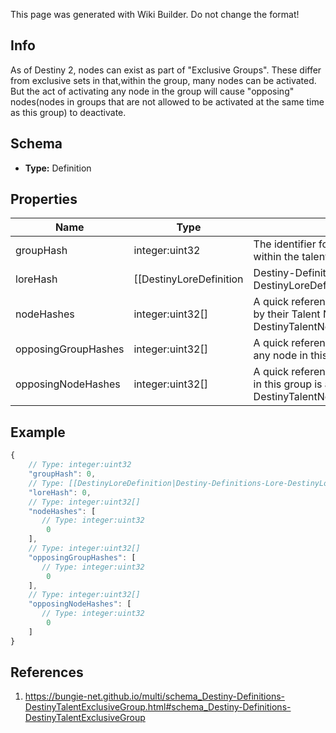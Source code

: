 <span class="wiki-builder">This page was generated with Wiki Builder. Do not change the format!</span>

## Info
As of Destiny 2, nodes can exist as part of &quot;Exclusive Groups&quot;.  These differ from exclusive sets in that,within the group, many nodes can be activated.  But the act of activating any node in the group will cause &quot;opposing&quot; nodes(nodes in groups that are not allowed to be activated at the same time as this group) to deactivate.

## Schema
* **Type:** Definition

## Properties
Name | Type | Description
---- | ---- | -----------
groupHash | integer:uint32 | The identifier for this exclusive group.  Only guaranteed unique within the talent grid, not globally.
loreHash | [[DestinyLoreDefinition|Destiny-Definitions-Lore-DestinyLoreDefinition]]:ManifestDefinition:integer:uint32:nullable | If this group has an associated piece of lore to show next to it, this will be the identifier for that DestinyLoreDefinition.
nodeHashes | integer:uint32[] | A quick reference of the talent nodes that are part of this group, by their Talent Node hashes.(See DestinyTalentNodeDefinition.nodeHash)
opposingGroupHashes | integer:uint32[] | A quick reference of Groups whose nodes will be deactivated if any node in this group is activated.
opposingNodeHashes | integer:uint32[] | A quick reference of Nodes that will be deactivated if any node in this group is activated, bytheir Talent Node hashes. (See DestinyTalentNodeDefinition.nodeHash)

## Example
```javascript
{
    // Type: integer:uint32
    "groupHash": 0,
    // Type: [[DestinyLoreDefinition|Destiny-Definitions-Lore-DestinyLoreDefinition]]:ManifestDefinition:integer:uint32:nullable
    "loreHash": 0,
    // Type: integer:uint32[]
    "nodeHashes": [
       // Type: integer:uint32
        0
    ],
    // Type: integer:uint32[]
    "opposingGroupHashes": [
       // Type: integer:uint32
        0
    ],
    // Type: integer:uint32[]
    "opposingNodeHashes": [
       // Type: integer:uint32
        0
    ]
}

```

## References
1. https://bungie-net.github.io/multi/schema_Destiny-Definitions-DestinyTalentExclusiveGroup.html#schema_Destiny-Definitions-DestinyTalentExclusiveGroup
